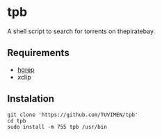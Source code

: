 # tpb
A shell script to search for torrents on thepiratebay.

## Requirements

 - [hgrep](https://github.com/TUVIMEN/hgrep)
 - xclip

## Instalation
    git clone 'https://github.com/TUVIMEN/tpb'
    cd tpb
    sudo install -m 755 tpb /usr/bin
